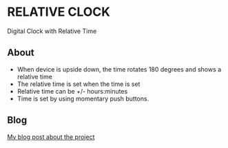 # RELATIVE CLOCK

Digital Clock with Relative Time

## About

- When device is upside down, the time rotates 180 degrees and shows a relative time
- The relative time is set when the time is set
- Relative time can be +/- hours:minutes
- Time is set by using momentary push buttons.

## Blog

[My blog post about the project](https://blog.noahkernis.com/posts/itp/spring_2020/tangible_device/relative-clock/)